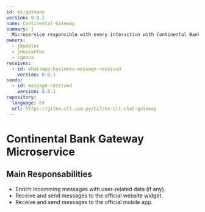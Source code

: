 ```yaml
---
id: ms-gateway
version: 0.0.1
name: Continental Gateway
summary: |
  Microservice responsible with every interaction with Continental Bank. It handles: message enrichment with user-related data, exposure of the official website and the mobile app as channels.
owners:
  - jkuebler
  - jdossantos
  - cgaona
receives:
  - id: whatsapp-business-message-received
    version: 0.0.1
sends:
  - id: message-received
    version: 0.0.1
repository:
  language: C#
  url: https://gitea.clt.com.py/CLT/ms-clt-chat-gateway
---
```


# Continental Bank Gateway Microservice

## Main Responsabilities

* Enrich incomming messages with user-related data (if any).
* Receive and send messages to the official website widget.
* Receive and send messages to the official mobile app.
